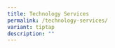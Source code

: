 ```yaml
---
title: Technology Services
permalink: /technology-services/
variant: tiptap
description: ""
---
```

<p></p>